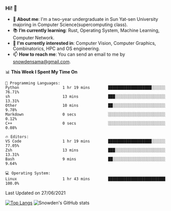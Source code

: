 ### Hi! 👋

+ :school: **About me**: I'm a two-year undergraduate in Sun Yat-sen University majoring in Computer Science(supercomputing class).
+ :books: **I’m currently learning**: Rust, Operating System, Machine Learning, Computer Network.
+ :lollipop: **I'm currently interested in**: Computer Vision, Computer Graphics, Combinatorics, HPC and OS engineering.
+ 📫 **How to reach me**: You can send an email to me by snowdensama@gmail.com.

<!--START_SECTION:waka-->
📊 **This Week I Spent My Time On** 

```text
💬 Programming Languages: 
Python                   1 hr 19 mins        ███████████████████░░░░░░   76.71% 
sh                       13 mins             ███░░░░░░░░░░░░░░░░░░░░░░   13.31% 
Other                    10 mins             ██░░░░░░░░░░░░░░░░░░░░░░░   9.78% 
Markdown                 0 secs              ░░░░░░░░░░░░░░░░░░░░░░░░░   0.12% 
C++                      0 secs              ░░░░░░░░░░░░░░░░░░░░░░░░░   0.08%

🔥 Editors: 
VS Code                  1 hr 19 mins        ███████████████████░░░░░░   77.05% 
Zsh                      13 mins             ███░░░░░░░░░░░░░░░░░░░░░░   13.31% 
Bash                     9 mins              ██░░░░░░░░░░░░░░░░░░░░░░░   9.64%

💻 Operating System: 
Linux                    1 hr 43 mins        █████████████████████████   100.0%

```


 Last Updated on 27/06/2021
<!--END_SECTION:waka-->


[![Top Langs](https://github-readme-stats.vercel.app/api/top-langs/?username=lixk28&langs_count=8&layout=compact&hide_border=true)](https://github.com/lixk28/github-readme-stats)
![Snowden's GitHub stats](https://github-readme-stats.vercel.app/api?username=lixk28&show_icons=true&hide_border=true&count_private=true)



<!--
**lixk28/lixk28** is a ✨ _special_ ✨ repository because its `README.md` (this file) appears on your GitHub profile.

Here are some ideas to get you started:

- 🔭 I’m currently working on ...
- 🌱 I’m currently learning ...
- 👯 I’m looking to collaborate on ...
- 🤔 I’m looking for help with ...
- 💬 Ask me about ...
- 📫 How to reach me: ...
- 😄 Pronouns: ...
- ⚡ Fun fact: ...
  -->
